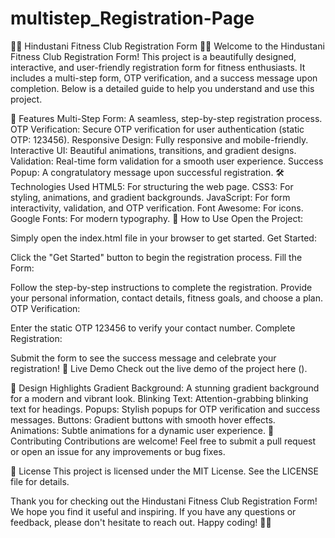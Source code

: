 ﻿# multistep_Registration-Page
🏋️‍♂️ Hindustani Fitness Club Registration Form 🏋️‍♀️
Welcome to the Hindustani Fitness Club Registration Form! This project is a beautifully designed, interactive, and user-friendly registration form for fitness enthusiasts. It includes a multi-step form, OTP verification, and a success message upon completion. Below is a detailed guide to help you understand and use this project.

🌟 Features
Multi-Step Form: A seamless, step-by-step registration process.
OTP Verification: Secure OTP verification for user authentication (static OTP: 123456).
Responsive Design: Fully responsive and mobile-friendly.
Interactive UI: Beautiful animations, transitions, and gradient designs.
Validation: Real-time form validation for a smooth user experience.
Success Popup: A congratulatory message upon successful registration.
🛠️ Technologies Used
HTML5: For structuring the web page.
CSS3: For styling, animations, and gradient backgrounds.
JavaScript: For form interactivity, validation, and OTP verification.
Font Awesome: For icons.
Google Fonts: For modern typography.
🚀 How to Use
Open the Project:

Simply open the index.html file in your browser to get started.
Get Started:

Click the "Get Started" button to begin the registration process.
Fill the Form:

Follow the step-by-step instructions to complete the registration.
Provide your personal information, contact details, fitness goals, and choose a plan.
OTP Verification:

Enter the static OTP 123456 to verify your contact number.
Complete Registration:

Submit the form to see the success message and celebrate your registration!
🎥 Live Demo
Check out the live demo of the project here ().

🎨 Design Highlights
Gradient Background: A stunning gradient background for a modern and vibrant look.
Blinking Text: Attention-grabbing blinking text for headings.
Popups: Stylish popups for OTP verification and success messages.
Buttons: Gradient buttons with smooth hover effects.
Animations: Subtle animations for a dynamic user experience.
🤝 Contributing
Contributions are welcome! Feel free to submit a pull request or open an issue for any improvements or bug fixes.

📜 License
This project is licensed under the MIT License. See the LICENSE file for details.

Thank you for checking out the Hindustani Fitness Club Registration Form! We hope you find it useful and inspiring. If you have any questions or feedback, please don't hesitate to reach out. Happy coding! 🚀✨
